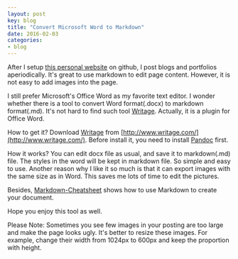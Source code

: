 ```yaml
---
layout: post
key: blog
title: "Convert Microsoft Word to Markdown"
date: 2016-02-03
categories:
- blog
---
```


After I setup [this personal website](http://jojozhuang.github.io/) on github, I post blogs and portfolios aperiodically. It's great to use markdown to edit page content. However, it is not easy to add images into the page.

I still prefer Microsoft's Office Word as my favorite text editor. I wonder whether there is a tool to convert Word format(.docx) to markdown format(.md). It's not hard to find such tool [Writage](http://www.writage.com/). Actually, it is a plugin for Office Word.

How to get it? Download [Writage](http://www.writage.com/) from [http://www.writage.com/](http://www.writage.com/). Before install it, you need to install [Pandoc](http://pandoc.org/installing.html) first.

How it works? You can edit docx file as usual, and save it to markdown(.md) file. The styles in the word will be kept in markdown file. So simple and easy to use. Another reason why I like it so much is that it can export images with the same size as in Word. This saves me lots of time to edit the pictures.

Besides, [Markdown-Cheatsheet](https://github.com/adam-p/markdown-here/wiki/Markdown-Cheatsheet) shows how to use Markdown to create your document.

Hope you enjoy this tool as well.

Please Note: Sometimes you see few images in your posting are too large and make the page looks ugly. It's better to resize these images. For example, change their width from 1024px to 600px and keep the proportion with height.
